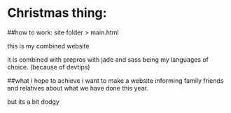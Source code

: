 # Christmas thing:
##how to work:
site folder > main.html 

this is my combined website

it is combined with prepros with jade and sass being my languages of choice. (because of devtips)

##what i hope to achieve
i want to make a website informing family friends and relatives about what we have done this year.

but its a bit dodgy
